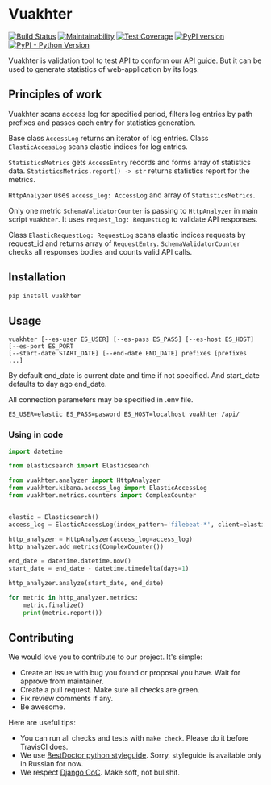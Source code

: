 # Vuakhter

[![Build Status](https://travis-ci.org/best-doctor/vuakhter.svg?branch=master)](https://travis-ci.org/best-doctor/vuakhter)
[![Maintainability](https://api.codeclimate.com/v1/badges/127bff178b6e355fc24c/maintainability)](https://codeclimate.com/github/best-doctor/vuakhter/maintainability)
[![Test Coverage](https://api.codeclimate.com/v1/badges/127bff178b6e355fc24c/test_coverage)](https://codeclimate.com/github/best-doctor/vuakhter/test_coverage)
[![PyPI version](https://badge.fury.io/py/vuakhter.svg)](https://badge.fury.io/py/vuakhter)
[![PyPI - Python Version](https://img.shields.io/pypi/pyversions/vuakhter)](https://pypi.org/project/vuakhter/)

Vuakhter is validation tool to test API to conform our
[API guide](https://github.com/best-doctor/guides/blob/master/guides/api_guide.md).
But it can be used to generate statistics of web-application by its logs.

## Principles of work

Vuakhter scans access log for specified period, filters log entries by path prefixes
and passes each entry for statistics generation.

Base class `AccessLog` returns an iterator of log entries. Class `ElasticAccessLog`
scans elastic indices for log entries.

`StatisticsMetrics` gets `AccessEntry` records and forms array of statistics data.
`StatisticsMetrics.report() -> str` returns statistics report for the metrics.

`HttpAnalyzer` uses `access_log: AccessLog` and array of `StatisticsMetrics`.

Only one metric `SchemaValidatorCounter` is passing to `HttpAnalyzer` in main script
`vuakhter`. It uses `request_log: RequestLog` to validate API responses.

Class `ElasticRequestLog: RequestLog` scans elastic indices requests by request_id
 and returns array of `RequestEntry`. `SchemaValidatorCounter` checks all responses
 bodies and counts valid API calls.

## Installation

```bash
pip install vuakhter
```

## Usage

```
vuakhter [--es-user ES_USER] [--es-pass ES_PASS] [--es-host ES_HOST] [--es-port ES_PORT
[--start-date START_DATE] [--end-date END_DATE] prefixes [prefixes ...]
```

By default end_date is current date and time if not specified. And start_date
defaults to day ago end_date.

All connection parameters may be specified in .env file.

```
ES_USER=elastic ES_PASS=pasword ES_HOST=localhost vuakhter /api/

```

### Using in code

```python
import datetime

from elasticsearch import Elasticsearch

from vuakhter.analyzer import HttpAnalyzer
from vuakhter.kibana.access_log import ElasticAccessLog
from vuakhter.metrics.counters import ComplexCounter


elastic = Elasticsearch()
access_log = ElasticAccessLog(index_pattern='filebeat-*', client=elastic)

http_analyzer = HttpAnalyzer(access_log=access_log)
http_analyzer.add_metrics(ComplexCounter())

end_date = datetime.datetime.now()
start_date = end_date - datetime.timedelta(days=1)

http_analyzer.analyze(start_date, end_date)

for metric in http_analyzer.metrics:
    metric.finalize()
    print(metric.report())
```

## Contributing

We would love you to contribute to our project. It's simple:

- Create an issue with bug you found or proposal you have.
  Wait for approve from maintainer.
- Create a pull request. Make sure all checks are green.
- Fix review comments if any.
- Be awesome.

Here are useful tips:

- You can run all checks and tests with `make check`. Please do it
  before TravisCI does.
- We use
  [BestDoctor python styleguide](https://github.com/best-doctor/guides/blob/master/guides/python_styleguide.md).
  Sorry, styleguide is available only in Russian for now.
- We respect [Django CoC](https://www.djangoproject.com/conduct/).
  Make soft, not bullshit.
